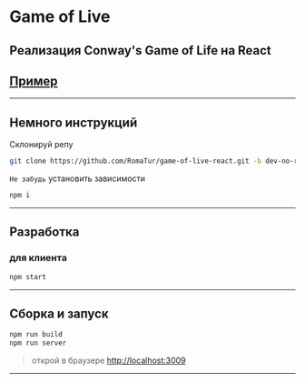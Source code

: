 # Game of Live

## Реализация Conway's Game of Life на React

## [Пример](http://romatur.xyz:2222)

---

## Немного инструкций

Склонируй репу

``` bash
git clone https://github.com/RomaTur/game-of-live-react.git -b dev-no-redux
```

`Не забудь` установить зависимости

``` bash
npm i
```

---

## Разработка

### для клиента

``` bash
npm start
```

---

## Сборка и запуск

``` bash
npm run build
npm run server
```

> открой в браузере [http://localhost:3009](http://localhost:3009)
---